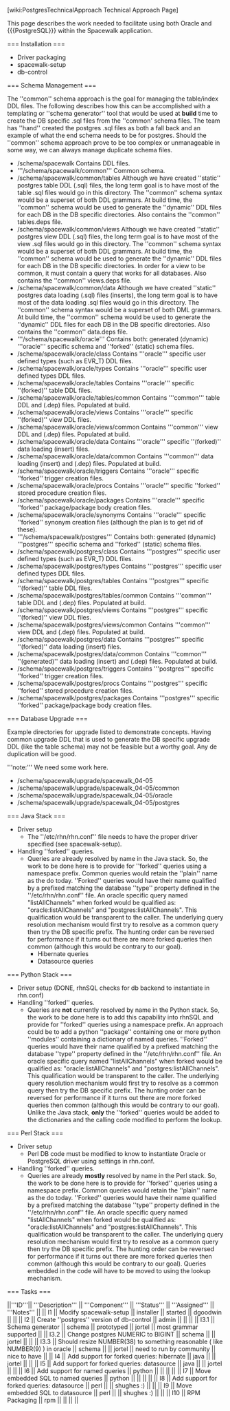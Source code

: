 [wiki:PostgresTechnicalApproach Technical Approach Page]

This page describes the work needed to facilitate using both Oracle and {{{PostgreSQL}}} within the Spacewalk application.

=== Installation ===

 * Driver packaging
 * spacewalk-setup
 * db-control

=== Schema Management ===

The ''common'' schema approach is the goal for managing the table/index DDL files.  The following describes how this can be accomplished 
with a templating or ''schema generator'' tool that would be used at __build__ time to create the DB specific .sql files from the ''common' schema files.  The team has ''hand'' created the postgres .sql files
as both a fall back and an example of what the end schema needs to be for postgres.  Should the ''common'' schema approach prove to be too complex or unmanageable in
some way, we can always manage duplicate schema files.

 * /schema/spacewalk
    Contains DDL files.
 * '''/schema/spacewalk/common'''
    Common schema.
 * /schema/spacewalk/common/tables
    Although we have created ''static'' postgres table DDL (.sql) files, the long term goal is to have most of the table .sql files would go in this directory.  The ''common'' schema syntax would be a superset of both DDL grammars.  At build time, the ''common'' schema would be used to generate the ''dynamic'' DDL files for each DB in the DB specific directories.  Also contains the ''common'' tables.deps file.
 * /schema/spacewalk/common/views
    Although we have created ''static'' postgres view DDL (.sql) files, the long term goal is to have most of the view .sql files would go in this directory.  The ''common'' schema syntax would be a superset of both DDL grammars.  At build time, the ''common'' schema would be used to generate the ''dynamic'' DDL files for each DB in the DB specific directories.  In order for a view to be common, it must contain a query that works for all databases.  Also contains the ''common'' views.deps file.
 * /schema/spacewalk/common/data
    Although we have created ''static'' postgres data loading (.sql) files (inserts), the long term goal is to have most of the data loading .sql files would go in this directory.  The ''common'' schema syntax would be a superset of both DML grammars.  At build time, the ''common'' schema would be used to generate the ''dynamic'' DDL files for each DB in the DB specific directories.  Also contains the ''common'' data.deps file.
 * '''/schema/spacewalk/oracle'''
    Contains both: generated (dynamic) '''oracle''' specific schema and ''forked'' (static) schema files.
 * /schema/spacewalk/oracle/class
    Contains '''oracle''' specific user defined types  (such as EVR_T) DDL files.
 * /schema/spacewalk/oracle/types
    Contains '''oracle''' specific user defined types DDL files.
 * /schema/spacewalk/oracle/tables
    Contains '''oracle''' specific ''(forked)'' table DDL files.
 * /schema/spacewalk/oracle/tables/common
    Contains '''common'''  table DDL and (.dep) files.  Populated at build.
 * /schema/spacewalk/oracle/views
    Contains '''oracle''' specific ''(forked)'' view DDL files.
 * /schema/spacewalk/oracle/views/common
    Contains '''common'''  view DDL and (.dep) files.  Populated at build.
 * /schema/spacewalk/oracle/data
    Contains '''oracle''' specific ''(forked)'' data loading (insert) files.
 * /schema/spacewalk/oracle/data/common
    Contains '''common''' data loading (insert) and (.dep) files.  Populated at build.
 * /schema/spacewalk/oracle/triggers
    Contains '''oracle''' specific ''forked'' trigger creation files.
 * /schema/spacewalk/oracle/procs
    Contains '''oracle''' specific ''forked'' stored procedure creation files.
 * /schema/spacewalk/oracle/packages
    Contains '''oracle''' specific ''forked'' package/package body creation files.
 * /schema/spacewalk/oracle/synonyms
    Contains '''oracle''' specific ''forked'' synonym creation files (although the plan is to get rid of these).
 * '''/schema/spacewalk/postgres'''
    Contains both: generated (dynamic) '''postgres''' specific schema and ''forked'' (static) schema files.
 * /schema/spacewalk/postgres/class
    Contains '''postgres''' specific user defined types  (such as EVR_T) DDL files.
 * /schema/spacewalk/postgres/types
    Contains '''postgres''' specific user defined types DDL files.
 * /schema/spacewalk/postgres/tables
    Contains '''postgres''' specific ''(forked)'' table DDL files.
 * /schema/spacewalk/postgres/tables/common
    Contains '''common'''  table DDL and (.dep) files.  Populated at build.
 * /schema/spacewalk/postgres/views
    Contains '''postgres''' specific ''(forked)'' view DDL files.
 * /schema/spacewalk/postgres/views/common
    Contains '''common'''  view DDL and (.dep) files.  Populated at build.
 * /schema/spacewalk/postgres/data
    Contains '''postgres''' specific ''(forked)'' data loading (insert) files.
 * /schema/spacewalk/postgres/data/common
    Contains '''common''' ''(generated)'' data loading (insert) and (.dep) files.  Populated at build.
 * /schema/spacewalk/postgres/triggers
    Contains '''postgres''' specific ''forked'' trigger creation files.
 * /schema/spacewalk/postgres/procs
    Contains '''postgres''' specific ''forked'' stored procedure creation files.
 * /schema/spacewalk/postgres/packages
    Contains '''postgres''' specific ''forked'' package/package body creation files.

=== Database Upgrade ===

Example directories for upgrade listed to demonstrate concepts.  Having common upgrade DDL that is used to generate
the DB specific upgrade DDL (like the table schema) may not be feasible but a worthy goal.  Any de duplication will be good.

'''note:''' We need some work here.

 * /schema/spacewalk/upgrade/spacewalk_04-05
 * /schema/spacewalk/upgrade/spacewalk_04-05/common
 * /schema/spacewalk/upgrade/spacewalk_04-05/oracle
 * /schema/spacewalk/upgrade/spacewalk_04-05/postgres

=== Java Stack ===

 * Driver setup
   * The ''/etc/rhn/rhn.conf'' file needs to have the proper driver specified (see spacewalk-setup).
 * Handling ''forked'' queries.
   * Queries are already resolved by name in the Java stack.  So, the work to be done here is to provide for ''forked'' queries using a namespace prefix.  Common queries would retain the ''plain'' name as the do today.  ''Forked'' queries would have their name qualified by a prefixed matching the database ''type'' property defined in the ''/etc/rhn/rhn.conf'' file.  An oracle specific query named "listAllChannels" when forked would be qualified as: "oracle:listAllChannels" and "postgres:listAllChannels".  This qualification would be transparent to the caller.  The underlying query resolution mechanism would first try to resolve as a common query then try the DB specific prefix.  The hunting order can be reversed for performance if it turns out there are more forked queries then common (although this would be contrary to our goal).
     * Hibernate queries
     * Datasource queries

=== Python Stack ===

 * Driver setup (DONE, rhnSQL checks for db backend to instantiate in rhn.conf)
 * Handling ''forked'' queries.
   * Queries are __not__ currently resolved by name in the Python stack.  So, the work to be done here is to add this capability into rhnSQL and provide for ''forked'' queries using a namespace prefix.  An approach could be to add a python ''package'' containing one or more python ''modules'' containing a dictionary of named queries.  ''Forked'' queries would have their name qualified by a prefixed matching the database ''type'' property defined in the ''/etc/rhn/rhn.conf'' file.  An oracle specific query named "listAllChannels" when forked would be qualified as: "oracle:listAllChannels" and "postgres:listAllChannels".  This qualification would be transparent to the caller.  The underlying query resolution mechanism would first try to resolve as a common query then try the DB specific prefix.  The hunting order can be reversed for performance if it turns out there are more forked queries then common (although this would be contrary to our goal).  Unlike the Java stack, __only__ the ''forked'' queries would be added to the dictionaries and the calling code modified to perform the lookup.

=== Perl Stack ===

 * Driver setup
   * Perl DB code must be modified to know to instantiate Oracle or PostgreSQL driver using settings in rhn.conf.
 * Handling ''forked'' queries.
   * Queries are already __mostly__ resolved by name in the Perl stack.  So, the work to be done here is to provide for ''forked'' queries using a namespace prefix.  Common queries would retain the ''plain'' name as the do today.  ''Forked'' queries would have their name qualified by a prefixed matching the database ''type'' property defined in the ''/etc/rhn/rhn.conf'' file.  An oracle specific query named "listAllChannels" when forked would be qualified as: "oracle:listAllChannels" and "postgres:listAllChannels".  This qualification would be transparent to the caller.  The underlying query resolution mechanism would first try to resolve as a common query then try the DB specific prefix.  The hunting order can be reversed for performance if it turns out there are more forked queries then common (although this would be contrary to our goal).  Queries embedded in the code will have to be moved to using the lookup mechanism.


=== Tasks ===

||'''ID'''|| '''Description''' || '''Component''' || '''Status''' || '''Assigned''' || '''Notes''' ||
|| I1 || Modify spacewalk-setup || installer || started || dgoodwin || ||
|| I2 || Create ''postgres'' version of db-control || admin || || ||
|| I3.1 || Schema generator || schema || prototyped || jortel || most grammar supported ||
|| I3.2 || Change postgres NUMERIC to BIGINT || schema || || jortel || ||
|| I3.3 || Should resize NUMBER(38) to something reasonable ( like NUMBER(9) ) in oracle || schema || || jortel || need to run by community || nice to have ||
|| I4 || Add support for forked queries: hibernate || java || || jortel || ||
|| I5 || Add support for forked queries: datasource || java || || jortel || ||
|| I6 || Add support for named queries || python || ||  || ||
|| I7 || Move embedded SQL to named queries || python || ||  || ||
|| I8 || Add support for forked queries: datasource || perl || || shughes :) || ||
|| I9 || Move embedded SQL to datasource || perl || || shughes :) || ||
|| I10 || RPM Packaging || rpm || || || ||